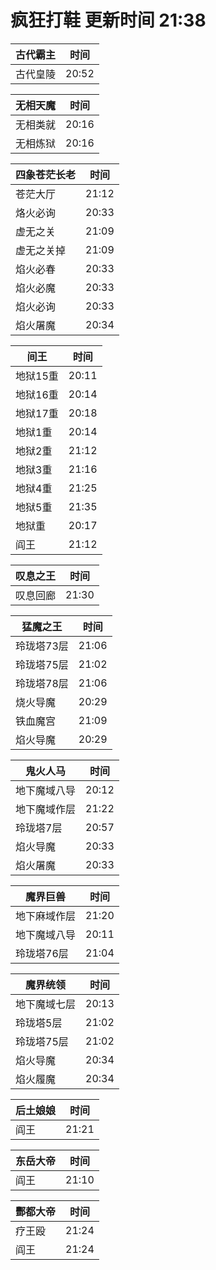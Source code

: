 # 疯狂打鞋 更新时间 21:38

| 古代霸主   | 时间    |
|--------|-------|
| 古代皇陵 | 20:52 |

| 无相天魔   | 时间    |
|--------|-------|
| 无相类就 | 20:16 |
| 无相炼狱 | 20:16 |

| 四象苍茫长老   | 时间    |
|--------|-------|
| 苍茫大厅 | 21:12 |
| 烙火必询 | 20:33 |
| 虚无之关 | 21:09 |
| 虚无之关掉 | 21:09 |
| 焰火必春 | 20:33 |
| 焰火必魔 | 20:33 |
| 焰火必询 | 20:33 |
| 焰火屠魔 | 20:34 |

| 间王   | 时间    |
|--------|-------|
| 地狱15重 | 20:11 |
| 地狱16重 | 20:14 |
| 地狱17重 | 20:18 |
| 地狱1重 | 20:14 |
| 地狱2重 | 21:12 |
| 地狱3重 | 21:16 |
| 地狱4重 | 21:25 |
| 地狱5重 | 21:35 |
| 地狱重 | 20:17 |
| 阎王 | 21:12 |

| 叹息之王   | 时间    |
|--------|-------|
| 叹息回廊 | 21:30 |

| 猛魔之王   | 时间    |
|--------|-------|
| 玲珑塔73层 | 21:06 |
| 玲珑塔75层 | 21:02 |
| 玲珑塔78层 | 21:06 |
| 烧火导魔 | 20:29 |
| 铁血魔宫 | 21:09 |
| 焰火导魔 | 20:29 |

| 鬼火人马   | 时间    |
|--------|-------|
| 地下魔域八导 | 20:12 |
| 地下魔域作层 | 21:22 |
| 玲珑塔7层 | 20:57 |
| 焰火导魔 | 20:33 |
| 焰火屠魔 | 20:33 |

| 魔界巨兽   | 时间    |
|--------|-------|
| 地下麻域作层 | 21:20 |
| 地下魔域八导 | 20:11 |
| 玲珑塔76层 | 21:04 |

| 魔界统领   | 时间    |
|--------|-------|
| 地下魔域七层 | 20:13 |
| 玲珑塔5层 | 21:02 |
| 玲珑塔75层 | 21:02 |
| 焰火导魔 | 20:34 |
| 焰火履魔 | 20:34 |

| 后土娘娘   | 时间    |
|--------|-------|
| 阎王 | 21:21 |

| 东岳大帝   | 时间    |
|--------|-------|
| 阎王 | 21:10 |

| 酆都大帝   | 时间    |
|--------|-------|
| 疗王殴 | 21:24 |
| 阎王 | 21:24 |